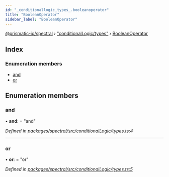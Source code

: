 ```yaml
---
id: "_conditionallogic_types_.booleanoperator"
title: "BooleanOperator"
sidebar_label: "BooleanOperator"
---
```


[@prismatic-io/spectral](../index.md) › ["conditionalLogic/types"](../modules/_conditionallogic_types_.md) › [BooleanOperator](_conditionallogic_types_.booleanoperator.md)

## Index

### Enumeration members

* [and](_conditionallogic_types_.booleanoperator.md#and)
* [or](_conditionallogic_types_.booleanoperator.md#or)

## Enumeration members

###  and

• **and**: = "and"

*Defined in [packages/spectral/src/conditionalLogic/types.ts:4](https://github.com/prismatic-io/spectral/blob/v8.1.0/packages/spectral/src/conditionalLogic/types.ts#L4)*

___

###  or

• **or**: = "or"

*Defined in [packages/spectral/src/conditionalLogic/types.ts:5](https://github.com/prismatic-io/spectral/blob/v8.1.0/packages/spectral/src/conditionalLogic/types.ts#L5)*
